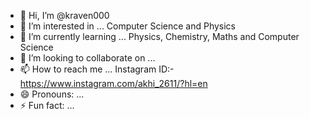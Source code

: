 - 👋 Hi, I’m @kraven000
- 👀 I’m interested in ... Computer Science and Physics
- 🌱 I’m currently learning ... Physics, Chemistry, Maths and Computer Science
- 💞️ I’m looking to collaborate on ...
- 📫 How to reach me ... Instagram ID:- https://www.instagram.com/akhi_2611/?hl=en
- 😄 Pronouns: ...
- ⚡ Fun fact: ...

<!---
kraven000/kraven000 is a ✨ special ✨ repository because its `README.md` (this file) appears on your GitHub profile.
You can click the Preview link to take a look at your changes.
--->
